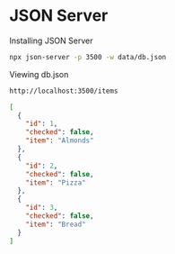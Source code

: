 # JSON Server

Installing JSON Server
```BASH
npx json-server -p 3500 -w data/db.json
```
Viewing db.json 
```bash
http://localhost:3500/items
```
```json
[
  {
    "id": 1,
    "checked": false,
    "item": "Almonds"
  },
  {
    "id": 2,
    "checked": false,
    "item": "Pizza"
  },
  {
    "id": 3,
    "checked": false,
    "item": "Bread"
  }
]
```